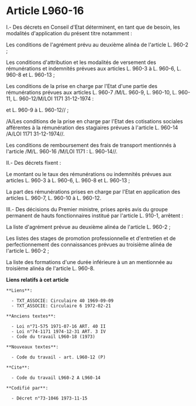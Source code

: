 # Article L960-16

I.- Des décrets en Conseil d'Etat déterminent, en tant que de besoin, les modalités d'application du présent titre
notamment :

Les conditions de l'agrément prévu au deuxième alinéa de l'article L. 960-2 ;

Les conditions d'attribution et les modalités de versement des rémunérations et indemnités prévues aux articles L. 960-3 à L.
960-6, L. 960-8 et L. 960-13 ;

Les conditions de la prise en charge par l'Etat d'une partie des rémunérations prévues aux articles L. 960-7 /M/L. 960-9, L.
960-10, L. 960-11, L. 960-12/M/LOI  1171 31-12-1974 :

et L. 960-9 à L. 960-12// ;

/A/Les conditions de la prise en charge par l'Etat des cotisations sociales afférentes à la rémunération des stagiaires
prévues à l'article L. 960-14 /A/LOI  1171 31-12-1974//.

Les conditions de remboursement des frais de transport mentionnés à l'article /M/L. 960-16 /M/LOI  1171 : L. 960-14//.

II.- Des décrets fixent :

Le montant ou le taux des rémunérations ou indemnités prévues aux articles L. 960-3 à L. 960-6, L. 960-8 et L. 960-13 ;

La part des rémunérations prises en charge par l'Etat en application des articles L. 960-7, L. 960-10 à L. 960-12.

III.- Des décisions du Premier ministre, prises après avis du groupe permanent de hauts fonctionnaires institué par l'article
L. 910-1, arrêtent :

La liste d'agrément prévue au deuxième alinéa de l'article L. 960-2 ;

Les listes des stages de promotion professionnelle et d'entretien et de perfectionnement des connaissances prévues au
troisième alinéa de l'article L. 960-2 ;

La liste des formations d'une durée inférieure à un an mentionnée au troisième alinéa de l'article L. 960-8.

**Liens relatifs à cet article**

	**Liens**:

	  - TXT_ASSOCIE: Circulaire 40 1969-09-09
	  - TXT_ASSOCIE: Circulaire 6 1972-02-21

	**Anciens textes**:

	  - Loi n°71-575 1971-07-16 ART. 40 II
	  - Loi n°74-1171 1974-12-31 ART. 3 IV
	  - Code du travail L960-18 (1973)

	**Nouveaux textes**:

	  - Code du travail - art. L960-12 (P)

	**Cite**:

	  - Code du travail L960-2 A L960-14

	**Codifié par**:

	  - Décret n°73-1046 1973-11-15
